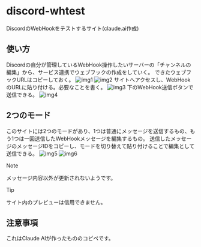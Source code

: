 # discord-whtest
DiscordのWebHookをテストするサイト(claude.ai作成)
## 使い方
Discordの自分が管理しているWebHook操作したいサーバーの「チャンネルの編集」から、サービス連携でウェブフックの作成をしていく。 
できたウェブフックURLはコピーしておく。 
![img1](https://medetaichan.github.io/discord-whtest/for-readme-images/1.png) 
![img2](https://medetaichan.github.io/discord-whtest/for-readme-images/2.png) 
サイトへアクセスし、WebHookのURLに貼り付ける。必要なことを書く。 
![img3](https://medetaichan.github.io/discord-whtest/for-readme-images/3.png) 
下のWebHook送信ボタンで送信できる。 
![img4](https://medetaichan.github.io/discord-whtest/for-readme-images/4.png) 

## 2つのモード
このサイトには2つのモードがあり、1つは普通にメッセージを送信するもの、もう1つは一回送信したWebHookメッセージを編集するもの。 
送信したメッセージのメッセージIDをコピーし、モードを切り替えて貼り付けることで編集として送信できる。
![img5](https://medetaichan.github.io/discord-whtest/for-readme-images/5.png) 
![img6](https://medetaichan.github.io/discord-whtest/for-readme-images/6.png) 
> [!NOTE]
> メッセージ内容以外が更新されないようです。

> [!TIP]
> サイト内のプレビューは信用できません。

## 注意事項
これはClaude AIが作ったもののコピペです。
